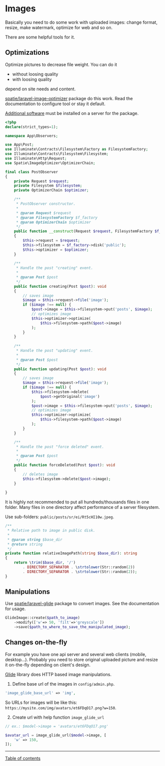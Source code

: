 Images
======

Basically you need to do some work with uploaded images:
change format, resize, make watermark, optimize for web and so on.

There are some helpful tools for it.

Optimizations
-------------

Optimize pictures to decrease file weight.
You can do it

- without loosing quality
- with loosing quality

depend on site needs and content.

[spatie/laravel-image-optimizer](https://github.com/spatie/laravel-image-optimizer)
package do this work. Read the documentation to configure tool or
stay it default.

[Additional software](https://github.com/spatie/image-optimizer#optimization-tools)
must be installed on a server for the package.

```php
<?php
declare(strict_types=1);

namespace App\Observers;

use App\Post;
use Illuminate\Contracts\Filesystem\Factory as FilesystemFactory;
use Illuminate\Contracts\Filesystem\Filesystem;
use Illuminate\Http\Request;
use Spatie\ImageOptimizer\OptimizerChain;

final class PostObserver
{
    private Request $request;
    private Filesystem $filesystem;
    private OptimizerChain $optimizer;

    /**
     * PostObserver constructor.
     *
     * @param Request $request
     * @param FilesystemFactory $f_factory
     * @param OptimizerChain $optimizer
     */
    public function __construct(Request $request, FilesystemFactory $f_factory, OptimizerChain $optimizer)
    {
        $this->request = $request;
        $this->filesystem = $f_factory->disk('public');
        $this->optimizer = $optimizer;
    }
    
    /**
     * Handle the post "creating" event.
     *
     * @param Post $post
     */
    public function creating(Post $post): void
    {
        // saves image
        $image = $this->request->file('image');
        if ($image !== null) {
            $post->image = $this->filesystem->put('posts', $image);
            // optimizes image
            $this->optimizer->optimize(
                $this->filesystem->path($post->image)
            );
        }
    }
    
    /**
     * Handle the post "updating" event.
     *
     * @param Post $post
     */
    public function updating(Post $post): void
    {
        // saves image
        $image = $this->request->file('image');
        if ($image !== null) {
            $this->filesystem->delete(
                $post->getOriginal('image')
            );
            $post->image = $this->filesystem->put('posts', $image);
            // optimizes image
            $this->optimizer->optimize(
                $this->filesystem->path($post->image)
            );
        }
    }

    /**
     * Handle the post "force deleted" event.
     *
     * @param Post $post
     */
    public function forceDeleted(Post $post): void
    {
        // deletes image
        $this->filesystem->delete($post->image);
    }
    
}
```

It is highly not recommended to put all hundreds/thousands files in one folder.
Many files in one directory affect performance of a server filesystem.

Use sub-folders: `public/posts/sr/ei/Rt5cHI10w.jpeg`.

```php
/**
 * Relative path to image in public disk.
 *
 * @param string $base_dir
 * @return string
 */
private function relativeImagePath(string $base_dir): string
{
    return \trim($base_dir, '/')
        . DIRECTORY_SEPARATOR . \strtolower(Str::random(2))
        . DIRECTORY_SEPARATOR . \strtolower(Str::random(2));
}
```

Manipulations
-------------

Use [spatie/laravel-glide](https://github.com/spatie/laravel-glide)
package to convert images. See the documentation for usage.

```php
GlideImage::create($path_to_image)
	->modify(['w'=> 50, 'filt'=>'greyscale'])
	->save($path_to_where_to_save_the_manipulated_image);
```

Changes on-the-fly
------------------

For example you have one api server and several web clients (mobile, desktop...).
Probably you need to store original uploaded picture and resize it on-the-fly
depending on client's design.

[Glide](https://glide.thephpleague.com/) library does HTTP based image manipulations.

1. Define base url of the images in `config/admin.php`.

```php
'image_glide_base_url' => 'img',
```

So URLs for images will be like this:
`https://mysite.com/img/avatars/et6FDqO17.png?w=150`.

2. Create url with help function `image_glide_url`

```php
// ex.: $model->image = 'avatars/et6FDqO17.png'

$avatar_url = image_glide_url($model->image, [
    'w' => 150,
]);
```

---

[Table of contents](./index.md)
